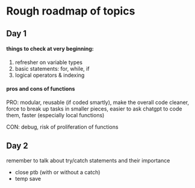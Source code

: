 # Rough roadmap of topics

## Day 1

#### things to check at very beginning:
1. refresher on variable types
3. basic statements: for, while, if
2. logical operators & indexing 
 

#### pros and cons of functions

PRO: modular, reusable (if coded smartly), make the overall code cleaner, 
force to break up tasks in smaller pieces, easier to ask chatgpt to code them,
faster (especially local functions)

CON: debug, risk of proliferation of functions




## Day 2

remember to talk about try/catch statements and their importance
- close ptb (with or without a catch)
- temp save


